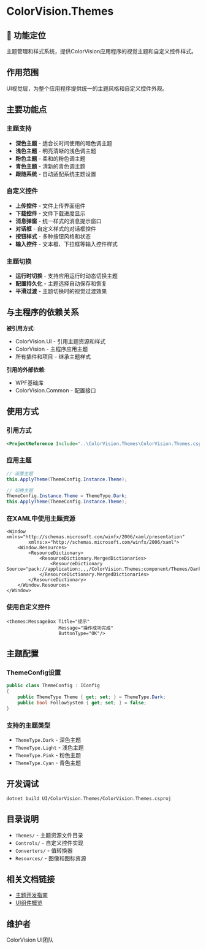 # ColorVision.Themes

## 🎯 功能定位

主题管理和样式系统，提供ColorVision应用程序的视觉主题和自定义控件样式。

## 作用范围

UI视觉层，为整个应用程序提供统一的主题风格和自定义控件外观。

## 主要功能点

### 主题支持
- **深色主题** - 适合长时间使用的暗色调主题
- **浅色主题** - 明亮清晰的浅色调主题
- **粉色主题** - 柔和的粉色调主题
- **青色主题** - 清新的青色调主题
- **跟随系统** - 自动适配系统主题设置

### 自定义控件
- **上传控件** - 文件上传界面组件
- **下载控件** - 文件下载进度显示
- **消息弹窗** - 统一样式的消息提示窗口
- **对话框** - 自定义样式的对话框控件
- **按钮样式** - 多种按钮风格和状态
- **输入控件** - 文本框、下拉框等输入控件样式

### 主题切换
- **运行时切换** - 支持应用运行时动态切换主题
- **配置持久化** - 主题选择自动保存和恢复
- **平滑过渡** - 主题切换时的视觉过渡效果

## 与主程序的依赖关系

**被引用方式**:
- ColorVision.UI - 引用主题资源和样式
- ColorVision - 主程序应用主题
- 所有插件和项目 - 继承主题样式

**引用的外部依赖**:
- WPF基础库
- ColorVision.Common - 配置接口

## 使用方式

### 引用方式
```xml
<ProjectReference Include="..\ColorVision.Themes\ColorVision.Themes.csproj" />
```

### 应用主题
```csharp
// 设置主题
this.ApplyTheme(ThemeConfig.Instance.Theme);

// 切换主题
ThemeConfig.Instance.Theme = ThemeType.Dark;
this.ApplyTheme(ThemeConfig.Instance.Theme);
```

### 在XAML中使用主题资源
```xaml
<Window xmlns="http://schemas.microsoft.com/winfx/2006/xaml/presentation"
        xmlns:x="http://schemas.microsoft.com/winfx/2006/xaml">
    <Window.Resources>
        <ResourceDictionary>
            <ResourceDictionary.MergedDictionaries>
                <ResourceDictionary Source="pack://application:,,,/ColorVision.Themes;component/Themes/Dark.xaml"/>
            </ResourceDictionary.MergedDictionaries>
        </ResourceDictionary>
    </Window.Resources>
</Window>
```

### 使用自定义控件
```xaml
<themes:MessageBox Title="提示" 
                   Message="操作成功完成" 
                   ButtonType="OK"/>
```

## 主题配置

### ThemeConfig设置
```csharp
public class ThemeConfig : IConfig
{
    public ThemeType Theme { get; set; } = ThemeType.Dark;
    public bool FollowSystem { get; set; } = false;
}
```

### 支持的主题类型
- `ThemeType.Dark` - 深色主题
- `ThemeType.Light` - 浅色主题
- `ThemeType.Pink` - 粉色主题
- `ThemeType.Cyan` - 青色主题

## 开发调试

```bash
dotnet build UI/ColorVision.Themes/ColorVision.Themes.csproj
```

## 目录说明

- `Themes/` - 主题资源文件目录
- `Controls/` - 自定义控件实现
- `Converters/` - 值转换器
- `Resources/` - 图像和图标资源

## 相关文档链接

- [主题开发指南](../../docs/ui-components/ColorVision.Themes.md)
- [UI组件概览](../../docs/ui-components/UI组件概览.md)

## 维护者

ColorVision UI团队
